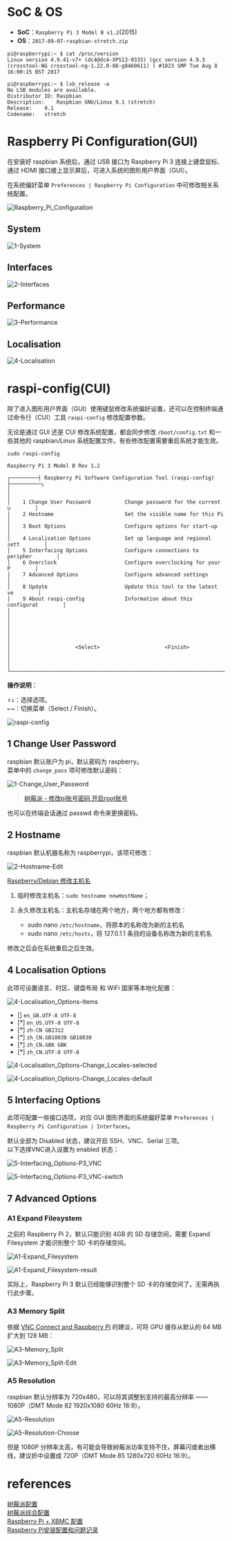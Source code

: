 # SoC & OS

- **SoC**：`Raspberry Pi 3 Model B v1.2`(2015)  
- **OS**：`2017-09-07-raspbian-stretch.zip`

```Shell
pi@raspberrypi:~ $ cat /proc/version
Linux version 4.9.41-v7+ (dc4@dc4-XPS13-9333) (gcc version 4.9.3 (crosstool-NG crosstool-ng-1.22.0-88-g8460611) ) #1023 SMP Tue Aug 8 16:00:15 BST 2017

pi@raspberrypi:~ $ lsb_release -a
No LSB modules are available.
Distributor ID:	Raspbian
Description:	Raspbian GNU/Linux 9.1 (stretch)
Release:	9.1
Codename:	stretch
```

# Raspberry Pi Configuration(GUI)
在安装好 raspbian 系统后，通过 USB 接口为 Raspberry Pi 3 连接上键盘鼠标、通过 HDMI 接口接上显示屏后，可进入系统的图形用户界面（GUI）。

在系统偏好菜单 `Preferences | Raspberry Pi Configuration` 中可修改相关系统配置。

![Raspberry_Pi_Configuration](./Raspberry_Pi_Configuration/Raspberry_Pi_Configuration.png)

## System
![1-System](./Raspberry_Pi_Configuration/1-System.png)  

## Interfaces
![2-Interfaces](./Raspberry_Pi_Configuration/2-Interfaces.png)  

## Performance
![3-Performance](./Raspberry_Pi_Configuration/3-Performance.png)  

## Localisation
![4-Localisation](./Raspberry_Pi_Configuration/4-Localisation.png)  

# raspi-config(CUI)
除了进入图形用户界面（GUI）使用键鼠修改系统偏好设置，还可以在控制终端通过命令行（CUI）工具 `raspi-config` 修改配置参数。

无论是通过 GUI 还是 CUI 修改系统配置，都会同步修改 `/boot/config.txt` 和一些其他的 raspbian/Linux 系统配置文件。有些修改配置需要重启系统才能生效。

```Shell
sudo raspi-config

Raspberry Pi 3 Model B Rev 1.2

┌─────────┤ Raspberry Pi Software Configuration Tool (raspi-config) ├──────────┐
│                                                                              │
│    1 Change User Password           Change password for the current u        │
│    2 Hostname                       Set the visible name for this Pi         │
│    3 Boot Options                   Configure options for start-up           │
│    4 Localisation Options           Set up language and regional sett        │
│    5 Interfacing Options            Configure connections to peripher        │
│    6 Overclock                      Configure overclocking for your P        │
│    7 Advanced Options               Configure advanced settings              │
│    8 Update                         Update this tool to the latest ve        │
│    9 About raspi-config             Information about this configurat        │
│                                                                              │
│                                                                              │
│                                                                              │
│                     <Select>                     <Finish>                    │
│                                                                              │
└──────────────────────────────────────────────────────────────────────────────┘
```

**操作说明**：

<kbd>↑</kbd><kbd>↓</kbd>：选择选项。  
<kbd>←</kbd><kbd>→</kbd>：切换菜单（Select / Finish）。  

![raspi-config](./raspi-config/raspi-config.png)

## 1 Change User Password
raspbian 默认账户为 pi，默认密码为 raspberry。  
菜单中的 `change_pass` 项可修改默认密码：

![1-Change_User_Password](./raspi-config/1-Change_User_Password/1-Change_User_Password.png)

> [树莓派 - 修改pi账号密码,开启root账号](http://blog.csdn.net/yoie01/article/details/45115067)  

也可以在终端会话通过 passwd 命令来更换密码。

## 2 Hostname
raspbian 默认机器名称为 raspberrypi，该项可修改：

![2-Hostname-Edit](./raspi-config/2-Hostname/2-Hostname-Edit.png)

[Raspberry/Debian 修改主机名](http://blog.csdn.net/little_bobo/article/details/78341482)  

1. 临时修改主机名：`sudo hostname newHostName`；  
2. 永久修改主机名：主机名存储在两个地方，两个地方都有修改：  

	- sudo nano `/etc/hostname`，将原本的名称改为新的主机名  
	- sudo nano `/etc/hosts`，将 127.0.1.1 条目的设备名称改为新的主机名  

修改之后会在系统重启之后生效。

## 4 Localisation Options
此项可设置语言、时区、键盘布局 和 WiFi 国家等本地化配置：

![4-Localisation_Options-Items](./raspi-config/4-Localisation_Options/4-Localisation_Options-Items.png)

- [] `en_GB.UTF-8 UTF-8`  
- [*] `en_US.UTF-8 UTF-8`  
- [*] `zh-CN GB2312`  
- [*] `zh_CN.GB18030 GB18030`  
- [*] `zh_CN.GBK GBK`  
- [*] `zh_CN.UTF-8 UTF-8`  

![4-Localisation_Options-Change_Locales-selected](./raspi-config/4-Localisation_Options/4-Localisation_Options-Change_Locales-selected.png)

![4-Localisation_Options-Change_Locales-default](./raspi-config/4-Localisation_Options/4-Localisation_Options-Change_Locales-default.png)

## 5 Interfacing Options
此项可配置一些接口选项，对应 GUI 图形界面的系统偏好菜单 `Preferences | Raspberry Pi Configuration | Interfaces`。

默认全部为 Disabled 状态，建议开启 SSH、VNC、Serial 三项。  
以下选择VNC进入设置为 enabled 状态：

![5-Interfacing_Options-P3_VNC](./raspi-config/5-Interfacing_Options/5-Interfacing_Options-P3_VNC.png)

![5-Interfacing_Options-P3_VNC-switch](./raspi-config/5-Interfacing_Options/5-Interfacing_Options-P3_VNC-switch.png)

## 7 Advanced Options
### A1 Expand Filesystem
之前的 Raspberry Pi 2，默认只能识别 4GB 的 SD 存储空间，需要 Expand Filesystem 才能识别整个 SD 卡的存储空间。

![A1-Expand_Filesystem](./raspi-config/7-Advanced_Options/A1-Expand_Filesystem/A1-Expand_Filesystem.png)

![A1-Expand_Filesystem-result](./raspi-config/7-Advanced_Options/A1-Expand_Filesystem/A1-Expand_Filesystem-result.png)

实际上，Raspberry Pi 3 默认已经能够识别整个 SD 卡的存储空间了，无需再执行此步骤。

### A3 Memory Split
依据 [VNC Connect and Raspberry Pi](https://www.realvnc.com/en/connect/docs/raspberry-pi.html) 的建议，可将 GPU 缓存从默认的 64 MB 扩大到 128 MB：

![A3-Memory_Split](./raspi-config/7-Advanced_Options/A3-Memory_Split/A3-Memory_Split.png)

![A3-Memory_Split-Edit](./raspi-config/7-Advanced_Options/A3-Memory_Split/A3-Memory_Split-Edit.png)

### A5 Resolution
raspbian 默认分辨率为 720x480，可以将其调整到支持的最高分辨率 —— 1080P（DMT Mode 82 1920x1080 60Hz 16:9）。

![A5-Resolution](./raspi-config/7-Advanced_Options/A5-Resolution/A5-Resolution.png)

![A5-Resolution-Choose](./raspi-config/7-Advanced_Options/A5-Resolution/A5-Resolution-Choose.png)

但是 1080P 分辨率太高，有可能会导致树莓派功率支持不住，屏幕闪或者出横线，建议折中设置成 720P（DMT Mode 85 1280x720 60Hz 16:9）。

# references
[树莓派配置](http://wiki.jikexueyuan.com/project/raspberry-pi/rasp-config.html)  
[树莓派综合配置](http://www.blogs8.cn/posts/bgce95)  
[Raspberry Pi + XBMC 配置](http://scateu.me/2015/02/15/xbmc-raspberry-pi.html)  
[Raspberry Pi安装配置和问题记录](http://tacy.github.io/blog/2013/02/10/raspberry-pi-notes/)  